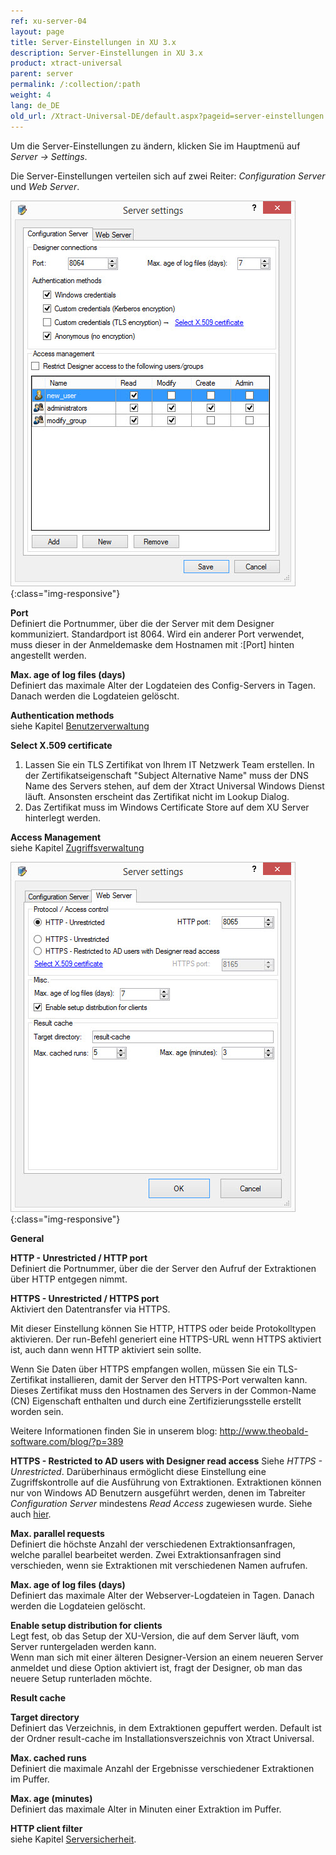 ```yaml
---
ref: xu-server-04
layout: page
title: Server-Einstellungen in XU 3.x
description: Server-Einstellungen in XU 3.x
product: xtract-universal
parent: server
permalink: /:collection/:path
weight: 4
lang: de_DE
old_url: /Xtract-Universal-DE/default.aspx?pageid=server-einstellungen
---
```


Um die Server-Einstellungen zu ändern, klicken Sie im Hauptmenü auf *Server -> Settings*. 

Die Server-Einstellungen verteilen sich auf zwei Reiter: *Configuration Server* und *Web Server*.

![XU3_ServerSettings_config_tab](/img/content/XU3_ServerSettings_config_tab.jpg){:class="img-responsive"}

**Port**<br>
Definiert die Portnummer, über die der Server mit dem Designer kommuniziert. Standardport ist 8064. Wird ein anderer Port verwendet, muss dieser in der Anmeldemaske dem Hostnamen mit :[Port] hinten angestellt werden.

**Max. age of log files (days)**<br>
Definiert das maximale Alter der Logdateien des Config-Servers in Tagen. Danach werden die Logdateien gelöscht. 

**Authentication methods**<br>
siehe Kapitel [Benutzerverwaltung](../sicherheit_in_xu_3_x/benutzerverwaltung1)

**Select X.509 certificate**<br>
1. Lassen Sie ein TLS Zertifikat von Ihrem IT Netzwerk Team erstellen. In der Zertifikatseigenschaft "Subject Alternative Name" muss der DNS Name des Servers stehen, auf dem der Xtract Universal Windows Dienst läuft. Ansonsten erscheint das Zertifikat nicht im Lookup Dialog.
2. Das Zertifikat muss im Windows Certificate Store auf dem XU Server hinterlegt werden.


**Access Management**<br>
siehe Kapitel [Zugriffsverwaltung](../sicherheit_in_xu_3_x/zugriffsverwaltung1)

![XU3_ServerSettings_web_tab](/img/content/XU3_ServerSettings_web_tab.jpg){:class="img-responsive"}

**General**

**HTTP - Unrestricted / HTTP port**<br>
Definiert die Portnummer, über die der Server den Aufruf der Extraktionen über HTTP entgegen nimmt. 

**HTTPS - Unrestricted / HTTPS port**<br>
Aktiviert den Datentransfer via HTTPS.

Mit dieser Einstellung können Sie HTTP, HTTPS oder beide Protokolltypen aktivieren. Der run-Befehl generiert eine HTTPS-URL wenn HTTPS aktiviert ist, auch dann wenn HTTP aktiviert sein sollte.

Wenn Sie Daten über HTTPS empfangen wollen, müssen Sie ein TLS-Zertifikat installieren, damit der Server den HTTPS-Port verwalten kann. Dieses Zertifikat muss den Hostnamen des Servers in der Common-Name (CN) Eigenschaft enthalten und durch eine Zertifizierungsstelle erstellt worden sein.

Weitere Informationen finden Sie in unserem blog: http://www.theobald-software.com/blog/?p=389

**HTTPS - Restricted to AD users with Designer read access**
Siehe *HTTPS - Unrestricted*. Darüberhinaus ermöglicht diese Einstellung eine Zugriffskontrolle auf die Ausführung von Extraktionen. Extraktionen können nur von Windows AD Benutzern ausgeführt werden, denen im Tabreiter *Configuration Server* mindestens *Read Access* zugewiesen wurde. Siehe auch [hier](https://kb.theobald-software.com/release-notes/XtractUniversal-3.11.0.html).  

**Max. parallel requests**<br>
Definiert die höchste Anzahl der verschiedenen Extraktionsanfragen, welche parallel bearbeitet werden. Zwei Extraktionsanfragen sind verschieden, wenn sie Extraktionen mit verschiedenen Namen aufrufen. 

**Max. age of log files (days)**<br>
Definiert das maximale Alter der Webserver-Logdateien in Tagen. Danach werden die Logdateien gelöscht. 

**Enable setup distribution for clients**<br>
Legt fest, ob das Setup der XU-Version, die auf dem Server läuft, vom Server runtergeladen werden kann.<br>
Wenn man sich mit einer älteren Designer-Version an einem neueren Server anmeldet und diese Option aktiviert ist,
fragt der Designer, ob man das neuere Setup runterladen möchte.


**Result cache**

**Target directory**<br>
Definiert das Verzeichnis, in dem Extraktionen gepuffert werden. Default ist der Ordner result-cache im Installationsverszeichnis von Xtract Universal.

**Max. cached runs**<br>
Definiert die maximale Anzahl der Ergebnisse verschiedener Extraktionen im Puffer.

**Max. age (minutes)**<br>
Definiert das maximale Alter in Minuten einer Extraktion im Puffer.


**HTTP client filter**<br>
siehe Kapitel [Serversicherheit](../sicherheit_in_xu_3_x/serversicherheit1).